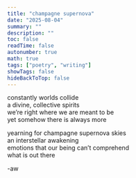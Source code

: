```yaml
---
title: "champagne supernova"
date: "2025-08-04"
summary: ""
description: ""
toc: false
readTime: false
autonumber: true
math: true
tags: ["poetry", "writing"]
showTags: false
hideBackToTop: false
---
```


constantly worlds collide  
a divine, collective spirits  
we’re right where we are meant to be  
yet somehow there is always more  
  
yearning for champagne supernova skies  
an interstellar awakening  
emotions that our being can’t comprehend  
what is out there  

-aw